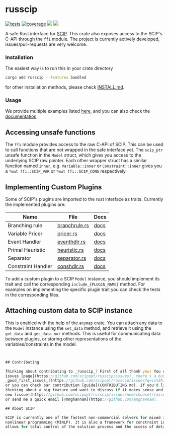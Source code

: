 # russcip

[![tests](https://github.com/mmghannam/russcip/actions/workflows/build_and_test.yml/badge.svg)](https://github.com/mmghannam/russcip/actions/workflows/build_and_test.yml)
[![coverage](https://img.shields.io/codecov/c/github/scipopt/russcip)](https://app.codecov.io/gh/scipopt/russcip/)
[![][img_crates]][crates] [![][img_doc]][doc]


[img_crates]: https://img.shields.io/crates/v/russcip.svg

[crates]: https://crates.io/crates/russcip

[img_doc]: https://img.shields.io/badge/rust-documentation-blue.svg

[doc]: https://docs.rs/russcip/

[img_coverage]: https://img.shields.io/codecov/c/github/scipopt/russcip

A safe Rust interface for [SCIP](https://www.scipopt.org/index.php#download). This crate also exposes access to the
SCIP's C-API through the `ffi` module.
The project is currently actively developed, issues/pull-requests are very welcome.

### Installation
The easiest way is to run this in your crate directory
```bash
cargo add russcip --features bundled
```
for other installation methods, please check [INSTALL.md](INSTALL.md).

### Usage

We provide multiple examples listed [here](examples/README.md), and you can also check the [documentation](https://docs.rs/russcip/).

## Accessing unsafe functions

The `ffi` module provides access to the raw C-API of SCIP. This can be used to call functions that are not wrapped in
the safe interface yet.
The `scip_ptr` unsafe function in the `Model` struct, which gives you access to the underlying SCIP raw pointer.
Each other wrapper struct has a similar function named `inner`, e.g. `Variable::inner` or `Constraint::inner` gives you
a `*mut ffi::SCIP_VAR` or `*mut ffi::SCIP_CONS` respectively.

## Implementing Custom Plugins

Some of SCIP's plugins are imported to the rust interface as traits. Currently the implemented plugins are:

| **Name**           | **File**                                                                        | **Docs**                                                                        |
|--------------------|---------------------------------------------------------------------------------|---------------------------------------------------------------------------------|
| Branching rule     | [branchrule.rs](https://github.com/scipopt/russcip/blob/main/src/branchrule.rs) | [docs](https://docs.rs/russcip/latest/russcip/branchrule/trait.BranchRule.html) |
| Variable Pricer    | [pricer.rs](https://github.com/scipopt/russcip/blob/main/src/pricer.rs)         | [docs](https://docs.rs/russcip/latest/russcip/pricer/trait.Pricer.html)         |
| Event Handler      | [eventhdlr.rs](https://github.com/scipopt/russcip/blob/main/src/eventhdlr.rs)   | [docs](https://docs.rs/russcip/latest/russcip/eventhdlr/trait.Eventhdlr.html)   |
| Primal Heuristic   | [heuristic.rs](https://github.com/scipopt/russcip/blob/main/src/heuristic.rs)   | [docs](https://docs.rs/russcip/latest/russcip/heuristic/trait.Heuristic.html)   |
| Separator          | [separator.rs](https://github.com/scipopt/russcip/blob/main/src/separator.rs)   | [docs](https://docs.rs/russcip/latest/russcip/separator/trait.Separator.html)   |
| Constraint Handler | [conshdlr.rs](https://github.com/scipopt/russcip/blob/main/src/conshdlr.rs)     | [docs](https://docs.rs/russcip/latest/russcip/conshdlr/trait.Conshdlr.html)     |

To add a custom plugin to a SCIP `Model` instance, you should implement its trait and call the corresponding
`include_{PLUGIN_NAME}` method. For examples on implementing the specific plugin trait you can check the tests in the
corresponding files.

## Attaching custom data to SCIP instance
This is enabled with the help of the `anymap` crate. You can attach any data to the `Model` instance using the
`set_data` method, and retrieve it using the `get_data` and `get_data_mut` methods.
This is useful for communicating data between plugins, or storing other representations of the
variables/constraints in the model.

```rust


## Contributing

Thinking about contributing to _russcip_? First of all thank you! You can check our
issues [page](https://github.com/scipopt/russcip/issues), there's a bunch of [
_good_first_issues_](https://github.com/scipopt/russcip/issues?q=is%3Aissue+is%3Aopen+label%3A%22good+first+issue%22),
or you can check our contribution [guide](CONTRIBUTING.md). If you'd like to contribute and unsure what to do, or
thinking about a big feature and want to discuss if it makes sense and what is the best way to do it? you could open a
new [issue](https://github.com/scipopt/russcip/issues/new/choose)/[discussion](https://github.com/scipopt/russcip/discussions/new/choose)
or send me a quick email [@mmghannam](https://github.com/mmghannam).

## About SCIP

SCIP is currently one of the fastest non-commercial solvers for mixed integer programming (MIP) and mixed integer
nonlinear programming (MINLP). It is also a framework for constraint integer programming and branch-cut-and-price. It
allows for total control of the solution process and the access of detailed information down to the guts of the solver.
